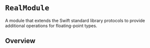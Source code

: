 # ``RealModule``

A module that extends the Swift standard library protocols to provide
additional operations for floating-point types.

## Overview
